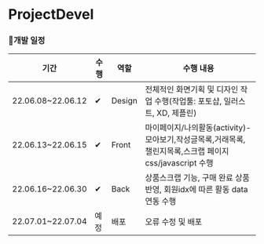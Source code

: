 # ProjectDevel

### 🥕개발 일정
| 기간 | 수행 | 역할 | 수행 내용 |
| ------ | ----- | -- | ------ |
| 22.06.08~22.06.12 | ✔ | Design | 전체적인 화면기획 및 디자인 작업 수행(작업툴: 포토샵, 일러스트, XD, 제플린) |
| 22.06.13~22.06.15 | ✔ | Front | 마이페이지/나의활동(activity)-모아보기,작성글목록,거래목록,챌린지목록,스크랩 페이지<br>css/javascript 수행 |
| 22.06.16~22.06.30 | ✔ | Back | 상품스크랩 기능, 구매 완료 상품 반영, 회원idx에 따른 활동 data 연동 수행 |
| 22.07.01~22.07.04 | 예정 | 배포 | 오류 수정 및 배포 |
